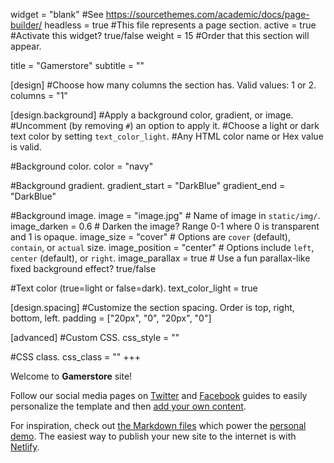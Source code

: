 widget = "blank"  #See https://sourcethemes.com/academic/docs/page-builder/
headless = true  #This file represents a page section.
active = true  #Activate this widget? true/false
weight = 15  #Order that this section will appear.

title = "Gamerstore"
subtitle = ""

[design]
  #Choose how many columns the section has. Valid values: 1 or 2.
  columns = "1"

[design.background]
  #Apply a background color, gradient, or image.
  #Uncomment (by removing `#`) an option to apply it.
  #Choose a light or dark text color by setting `text_color_light`.
  #Any HTML color name or Hex value is valid.

  #Background color.
  color = "navy"

  #Background gradient.
  gradient_start = "DarkBlue"
  gradient_end = "DarkBlue"

  #Background image.
  image = "image.jpg"  # Name of image in `static/img/`.
  image_darken = 0.6  # Darken the image? Range 0-1 where 0 is transparent and 1 is opaque.
  image_size = "cover"  #  Options are `cover` (default), `contain`, or `actual` size.
  image_position = "center"  # Options include `left`, `center` (default), or `right`.
  image_parallax = true  # Use a fun parallax-like fixed background effect? true/false

  #Text color (true=light or false=dark).
  text_color_light = true

[design.spacing]
  #Customize the section spacing. Order is top, right, bottom, left.
  padding = ["20px", "0", "20px", "0"]

[advanced]
 #Custom CSS. 
 css_style = ""

 #CSS class.
 css_class = ""
+++

Welcome to **Gamerstore** site!

Follow our social media pages on [Twitter](https://sourcethemes.com/academic/docs/get-started/) and [Facebook](https://sourcethemes.com/academic/docs/widgets/) guides to easily personalize the template and then [add your own content](https://sourcethemes.com/academic/docs/managing-content/).

For inspiration, check out [the Markdown files](https://sourcethemes.com/academic/docs/install/#demo-content) which power the [personal demo](https://academic-demo.netlify.com/). The easiest way to publish your new site to the internet is with [Netlify](https://sourcethemes.com/academic/docs/deployment/).

